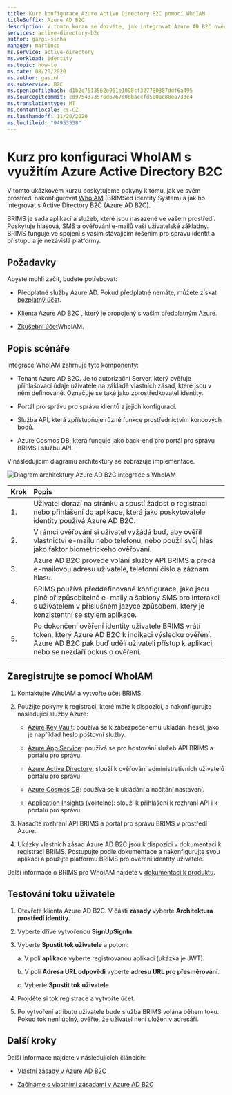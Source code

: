 ```yaml
---
title: Kurz konfigurace Azure Active Directory B2C pomocí WhoIAM
titleSuffix: Azure AD B2C
description: V tomto kurzu se dozvíte, jak integrovat Azure AD B2C ověřování pomocí WhoIAM pro ověřování uživatelů.
services: active-directory-b2c
author: gargi-sinha
manager: martinco
ms.service: active-directory
ms.workload: identity
ms.topic: how-to
ms.date: 08/20/2020
ms.author: gasinh
ms.subservice: B2C
ms.openlocfilehash: d1b2c7513562e951e1098cf327780387ddf6a495
ms.sourcegitcommit: cd9754373576d6767c06baccfd500ae88ea733e4
ms.translationtype: MT
ms.contentlocale: cs-CZ
ms.lasthandoff: 11/20/2020
ms.locfileid: "94953538"
---
```

# <a name="tutorial-for-configuring-whoiam-with-azure-active-directory-b2c"></a>Kurz pro konfiguraci WhoIAM s využitím Azure Active Directory B2C

V tomto ukázkovém kurzu poskytujeme pokyny k tomu, jak ve svém prostředí nakonfigurovat [WhoIAM](https://www.whoiam.ai/brims/) (BRIMSed identity System) a jak ho integrovat s Active Directory B2C (Azure AD B2C).

BRIMS je sada aplikací a služeb, které jsou nasazené ve vašem prostředí. Poskytuje hlasová, SMS a ověřování e-mailů vaší uživatelské základny. BRIMS funguje ve spojení s vaším stávajícím řešením pro správu identit a přístupu a je nezávislá platformy.

## <a name="prerequisites"></a>Požadavky

Abyste mohli začít, budete potřebovat:

- Předplatné služby Azure AD. Pokud předplatné nemáte, můžete získat [bezplatný účet](https://azure.microsoft.com/free/).

- [Klienta Azure AD B2C](./tutorial-create-tenant.md) , který je propojený s vaším předplatným Azure.

- [Zkušební účet](https://www.whoiam.ai/contact-us/)WhoIAM.

## <a name="scenario-description"></a>Popis scénáře

Integrace WhoIAM zahrnuje tyto komponenty:

- Tenant Azure AD B2C. Je to autorizační Server, který ověřuje přihlašovací údaje uživatele na základě vlastních zásad, které jsou v něm definované. Označuje se také jako zprostředkovatel identity.

- Portál pro správu pro správu klientů a jejich konfigurací.

- Služba API, která zpřístupňuje různé funkce prostřednictvím koncových bodů.  

- Azure Cosmos DB, která funguje jako back-end pro portál pro správu BRIMS i službu API.

V následujícím diagramu architektury se zobrazuje implementace.

![Diagram architektury Azure AD B2C integrace s WhoIAM](media/partner-whoiam/whoiam-architecture-diagram.png)

|Krok | Popis |
|:-----| :-----------|
| 1. | Uživatel dorazí na stránku a spustí žádost o registraci nebo přihlášení do aplikace, která jako poskytovatele identity používá Azure AD B2C.
| 2. | V rámci ověřování si uživatel vyžádá buď, aby ověřil vlastnictví e-mailu nebo telefonu, nebo použil svůj hlas jako faktor biometrického ověřování.  
| 3. | Azure AD B2C provede volání služby API BRIMS a předá e-mailovou adresu uživatele, telefonní číslo a záznam hlasu.
| 4. | BRIMS používá předdefinované konfigurace, jako jsou plně přizpůsobitelné e-maily a šablony SMS pro interakci s uživatelem v příslušném jazyce způsobem, který je konzistentní se stylem aplikace.
| 5. | Po dokončení ověření identity uživatele BRIMS vrátí token, který Azure AD B2C k indikaci výsledku ověření. Azure AD B2C pak buď udělí uživateli přístup k aplikaci, nebo se nezdaří pokus o ověření.  

## <a name="sign-up-with-whoiam"></a>Zaregistrujte se pomocí WhoIAM

1. Kontaktujte [WhoIAM](https://www.whoiam.ai/contact-us/) a vytvořte účet BRIMS.

2. Použijte pokyny k registraci, které máte k dispozici, a nakonfigurujte následující služby Azure:

    - [Azure Key Vault](https://azure.microsoft.com/services/key-vault/): používá se k zabezpečenému ukládání hesel, jako je například heslo poštovní služby.

    - [Azure App Service](https://azure.microsoft.com/services/app-service/): používá se pro hostování služeb API BRIMS a portálu pro správu.

    - [Azure Active Directory](https://azure.microsoft.com/services/active-directory/): slouží k ověřování administrativních uživatelů portálu pro správu.

    - [Azure Cosmos DB](https://azure.microsoft.com/services/cosmos-db/): používá se k ukládání a načítání nastavení.

    - [Application Insights](../azure-monitor/app/app-insights-overview.md) (volitelné): slouží k přihlášení k rozhraní API i k portálu pro správu.

3. Nasaďte rozhraní API BRIMS a portál pro správu BRIMS v prostředí Azure.

4. Ukázky vlastních zásad Azure AD B2C jsou k dispozici v dokumentaci k registraci BRIMS. Postupujte podle dokumentace a nakonfigurujte svou aplikaci a použijte platformu BRIMS pro ověření identity uživatele.  

Další informace o BRIMS pro WhoIAM najdete v [dokumentaci k produktu](https://www.whoiam.ai/brims/).

## <a name="test-the-user-flow"></a>Testování toku uživatele

1. Otevřete klienta Azure AD B2C. V části **zásady** vyberte **Architektura prostředí identity**.

2. Vyberte dříve vytvořenou **SignUpSignIn**.

3. Vyberte **Spustit tok uživatele** a potom:

   a. V poli **aplikace** vyberte registrovanou aplikaci (ukázka je JWT).

   b. V poli **Adresa URL odpovědi** vyberte **adresu URL pro přesměrování**.

   c. Vyberte **Spustit tok uživatele**.

4. Projděte si tok registrace a vytvořte účet.

5. Po vytvoření atributu uživatele bude služba BRIMS volána během toku. Pokud tok není úplný, ověřte, že uživatel není uložen v adresáři.

## <a name="next-steps"></a>Další kroky

Další informace najdete v následujících článcích:

- [Vlastní zásady v Azure AD B2C](./custom-policy-overview.md)

- [Začínáme s vlastními zásadami v Azure AD B2C](./custom-policy-get-started.md?tabs=applications)